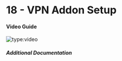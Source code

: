 # 18 - VPN Addon Setup


#### Video Guide

![type:video](https://www.youtube.com/embed/Fwcx7pGUgsM)

##### Additional Documentation
